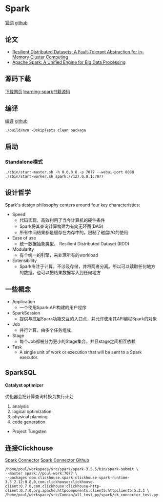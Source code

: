 # Spark

[官网](https://spark.apache.org/)
[github](https://github.com/apache/spark)



## 论文

- [Resilient Distributed Datasets: A Fault-Tolerant Abstraction for In-Memory Cluster Computing](https://www2.eecs.berkeley.edu/Pubs/TechRpts/2011/EECS-2011-82.pdf)
- [Apache Spark: A Unified Engine for Big Data Processing](https://people.eecs.berkeley.edu/~matei/papers/2016/cacm_apache_spark.pdf)



## 源码下载
[下载网页](https://spark.apache.org/downloads.html)
[learning-spark书籍源码](https://github.com/databricks/LearningSparkV2)


## 编译
[编译](https://spark.apache.org/docs/3.5.5/building-spark.html)
[github](https://github.com/apache/spark/tree/v3.5.5)

`./build/mvn -DskipTests clean package`

## 启动

### Standalone模式

```shell
./sbin/start-master.sh -h 0.0.0.0 -p 7077 --webui-port 8080
./sbin/start-worker.sh spark://127.0.0.1:7077
```


## 设计哲学

Spark's design philosophy centers around four key characteristics:
- Speed
    - 代码实现，高效利用了当今计算机的硬件条件
    - Spark将其查询计算构建为有向无环图(DAG)
    - 所有中间结果都是缓存在内存中的，限制了磁盘I/O的使用
- Ease of use
    - 统一数据抽象类型， Resilient Distributed Dataset (RDD)
- Modularity 
    - 有个统一的引擎，来处理所有的workload
- Extensibility
    - Spark专注于计算，不涉及存储，并将两者分离。所以可以读取任何地方的数据，也可以把结果数据写入到任何地方


## 一些概念

- Application
  - 一个使用Spark API构建的用户程序
- SparkSession
  - 提供与底层Spark功能交互的入口点，并允许使用其API编程Spark的对象
- Job
  - 并行计算，由多个任务组成，
- Stage
  - 每个Job都被分为更小的Stage集合，并且stage之间相互依赖
- Task
  - A single unit of work or execution that will be sent to a Spark executor.
  
## SparkSQL

####  Catalyst optimizer 

优化器会把计算查询转换为执行计划
1. analysis
2. logical optimization
3. physical planning
4. code generation  

- Project Tungsten


## 连接Clickhouse

[Spark Connector](https://clickhouse.com/docs/integrations/apache-spark/spark-native-connector)
[Spark Connector Github](https://github.com/ClickHouse/spark-clickhouse-connector)


```shell
/home/poul/workspace/src/spark/spark-3.5.5/bin/spark-submit \
--master spark://poul-work:7077 \
--packages com.clickhouse.spark:clickhouse-spark-runtime-3.5_2.12:0.8.0,com.clickhouse:clickhouse-client:0.7.0,com.clickhouse:clickhouse-http-client:0.7.0,org.apache.httpcomponents.client5:httpclient5:5.2.1 \
/home/poul/workspace/src/Connan/all_test_py/spark/ck_connector_test.py
```

